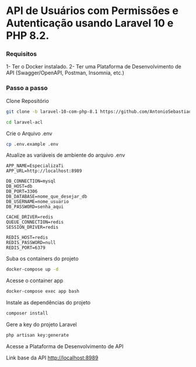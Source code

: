 
# API de Usuários com Permissões e Autenticação usando Laravel 10 e PHP 8.2. 

### Requisitos
1- Ter o Docker instalado.
2- Ter uma Plataforma de Desenvolvimento de API (Swagger/OpenAPI, Postman, Insomnia, etc.)

### Passo a passo
Clone Repositório
```sh
git clone -b laravel-10-com-php-8.1 https://github.com/AntonioSebastiaoPedro/laravel-acl.git
```
```sh
cd laravel-acl
```


Crie o Arquivo .env
```sh
cp .env.example .env
```


Atualize as variáveis de ambiente do arquivo .env
```dosini
APP_NAME=EspecializaTi
APP_URL=http://localhost:8989

DB_CONNECTION=mysql
DB_HOST=db
DB_PORT=3306
DB_DATABASE=nome_que_desejar_db
DB_USERNAME=nome_usuario
DB_PASSWORD=senha_aqui

CACHE_DRIVER=redis
QUEUE_CONNECTION=redis
SESSION_DRIVER=redis

REDIS_HOST=redis
REDIS_PASSWORD=null
REDIS_PORT=6379
```


Suba os containers do projeto
```sh
docker-compose up -d
```


Acesse o container app
```sh
docker-compose exec app bash
```


Instale as dependências do projeto
```sh
composer install
```


Gere a key do projeto Laravel
```sh
php artisan key:generate
```


Acesse a Plataforma de Desenvolvimento de API

Link base da API [http://localhost:8989](http://localhost:8989)
